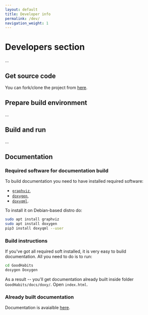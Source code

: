 ```yaml
---
layout: default
title: Developer info
permalink: /dev/
navigation_weight: 1
---
```


# Developers section

...

## Get source code

You can fork/clone the project from [here](https://github.com/troyane/GoodHabits).

## Prepare build environment

...

## Build and run

...

## Documentation

### Required software for documentation build

To build documentation you need to have installed required software: 
* [`graphviz`](https://www.graphviz.org/), 
* [`doxygen`](http://www.doxygen.nl/), 
* [`doxyqml`](https://github.com/agateau/doxyqml).

To install it on Debian-based distro do:

```bash
sudo apt install graphviz
sudo apt install doxygen
pip3 install doxyqml --user
```

### Build instructions

If you've got all required soft installed, it is very easy to build documentation. All you need to do is to run:

```bash
cd GoodHabits
dosygen Doxygen
```

As a result -- you'll get documentation already built inside folder `GoodHabits/docs/doxy/`. Open `index.html`.

### Already built documentation

Documentation is avaialble [here](https://troyane.github.io/GoodHabits/doxy/).
